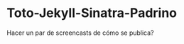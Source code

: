 Toto-Jekyll-Sinatra-Padrino
===========================

Hacer un par de screencasts de cómo se publica?

